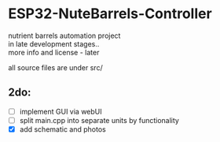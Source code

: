 # ESP32-NuteBarrels-Controller
nutrient barrels automation project  
in late development stages..  
more info and license - later  

all source files are under src/  

## 2do:
 - [ ] implement GUI via webUI
 - [ ] split main.cpp into separate units by functionality
 - [x] add schematic and photos
